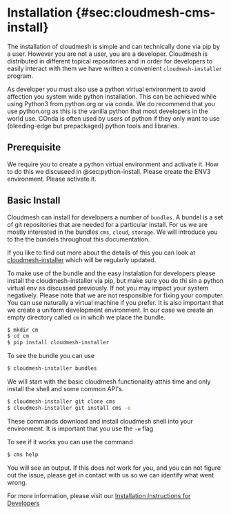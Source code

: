 # Installation {#sec:cloudmesh-cms-install}

The installation of cloudmesh is simple and can technically done via pip
by a user. However you are not a user, you are a developer. Cloudmesh is
distributed in different topical repositories and in order for
developers to easily interact with them we have written a convenient
`cloudmesh-installer` program.

As developer you must also use a python virtual environment to avoid
affection you system wide python installation. This can be achieved while
using Python3 from python.org or via conda. We do recommend that you use
python.org as this is the vanilla python that most developers in the
world use. COnda is often used by users of python if they only want to
use (bleeding-edge but prepackaged) python tools and libraries.

## Prerequisite

We require you to create a python virtual environment and activate it.
How to do this we discuseed in @sec:python-install. Please create the
ENV3 environment. Please activate it.


## Basic Install

Cloudmesh can install for developers a number of `bundles`. A bundel is
a set of git repositories that are needed for a particular install. For
us we are mostly interested in the bundles `cms`, `cloud`, `storage`. We
will introduce you to the the bundels throughout this documentation. 

If you like to find out more about the details of this you can look at
[cloudmesh-installer](https://pypi.org/project/cloudmesh-installer/)
which will be regularly updated.

To make use of the bundle and the easy instalation for developers please
install the cloudmesh-installer via pip, but make sure you do thi sin a
python virtual env as discussed previously. If not you may impact your
system negatively. Please note that we are not responsible for fixing
your computer. You can use naturally a virtual machine if you prefer. It
is also important that we create a uniform development environment. In
our case we create an empty directory called `cm` in whcih we place the
bundle.

```bash
$ mkdir cm
$ cd cm
$ pip install cloudmesh-installer
```

To see the bundle you can use

```bash
$ cloudmesh-installer bundles
```

We will start with the basic cloudmesh functionality atthis time and
only install the shell and some common API's.

```bash
$ cloudmesh-installer git clone cms
$ cloudmesh-installer git install cms -e
```

These commands download and install cloudmesh shell into your
environment. It is important that you use the `-e` flag

To see if it works you can use the command


```bash
$ cms help
```

You will see an output. If this does not work for you, and you can not
figure out the issue, please get in contact with us so we can identify
what went wrong.

For more information, please visit our 
[Installation Instructions for Developers](https://cloudmesh.github.io/cloudmesh-manual/installation/install.html#source-installation-for-developers)  





